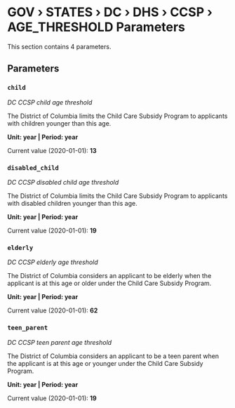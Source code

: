 # GOV › STATES › DC › DHS › CCSP › AGE_THRESHOLD Parameters

This section contains 4 parameters.

## Parameters

### `child`
*DC CCSP child age threshold*

The District of Columbia limits the Child Care Subsidy Program to applicants with children younger than this age.

**Unit: year | Period: year**

Current value (2020-01-01): **13**


### `disabled_child`
*DC CCSP disabled child age threshold*

The District of Columbia limits the Child Care Subsidy Program to applicants with disabled children younger than this age.

**Unit: year | Period: year**

Current value (2020-01-01): **19**


### `elderly`
*DC CCSP elderly age threshold*

The District of Columbia considers an applicant to be elderly when the applicant is at this age or older under the Child Care Subsidy Program.

**Unit: year | Period: year**

Current value (2020-01-01): **62**


### `teen_parent`
*DC CCSP teen parent age threshold*

The District of Columbia considers an applicant to be a teen parent when the applicant is at this age or younger under the Child Care Subsidy Program.

**Unit: year | Period: year**

Current value (2020-01-01): **19**

